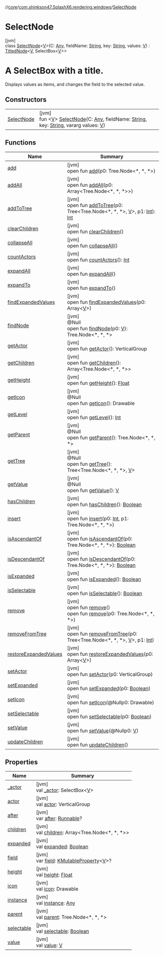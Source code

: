//[core](../../../index.md)/[com.shinkson47.SplashX6.rendering.windows](../index.md)/[SelectNode](index.md)

# SelectNode

[jvm]\
class [SelectNode](index.md)&lt;[V](index.md)&gt;(C: [Any](https://kotlinlang.org/api/latest/jvm/stdlib/kotlin/-any/index.html), fieldName: [String](https://kotlinlang.org/api/latest/jvm/stdlib/kotlin/-string/index.html), key: [String](https://kotlinlang.org/api/latest/jvm/stdlib/kotlin/-string/index.html), values: [V](index.md)) : [TitledNode](../-titled-node/index.md)&lt;[V](index.md), SelectBox&lt;[V](index.md)&gt;&gt; 

# A SelectBox with a title.

Displays values as items, and changes the field to the selected value.

## Constructors

| | |
|---|---|
| [SelectNode](-select-node.md) | [jvm]<br>fun &lt;[V](index.md)&gt; [SelectNode](-select-node.md)(C: [Any](https://kotlinlang.org/api/latest/jvm/stdlib/kotlin/-any/index.html), fieldName: [String](https://kotlinlang.org/api/latest/jvm/stdlib/kotlin/-string/index.html), key: [String](https://kotlinlang.org/api/latest/jvm/stdlib/kotlin/-string/index.html), vararg values: [V](index.md)) |

## Functions

| Name | Summary |
|---|---|
| [add](../-script-node/index.md#1405723820%2FFunctions%2F971615585) | [jvm]<br>open fun [add](../-script-node/index.md#1405723820%2FFunctions%2F971615585)(p0: Tree.Node&lt;*, *, *&gt;) |
| [addAll](../-script-node/index.md#-1952574360%2FFunctions%2F971615585) | [jvm]<br>open fun [addAll](../-script-node/index.md#-1952574360%2FFunctions%2F971615585)(p0: Array&lt;Tree.Node&lt;*, *, *&gt;&gt;) |
| [addToTree](index.md#-1657127324%2FFunctions%2F971615585) | [jvm]<br>open fun [addToTree](index.md#-1657127324%2FFunctions%2F971615585)(p0: Tree&lt;Tree.Node&lt;*, *, *&gt;, [V](index.md)&gt;, p1: [Int](https://kotlinlang.org/api/latest/jvm/stdlib/kotlin/-int/index.html)): [Int](https://kotlinlang.org/api/latest/jvm/stdlib/kotlin/-int/index.html) |
| [clearChildren](../-script-node/index.md#1854828173%2FFunctions%2F971615585) | [jvm]<br>open fun [clearChildren](../-script-node/index.md#1854828173%2FFunctions%2F971615585)() |
| [collapseAll](../-script-node/index.md#227403589%2FFunctions%2F971615585) | [jvm]<br>open fun [collapseAll](../-script-node/index.md#227403589%2FFunctions%2F971615585)() |
| [countActors](../-script-node/index.md#2138957068%2FFunctions%2F971615585) | [jvm]<br>open fun [countActors](../-script-node/index.md#2138957068%2FFunctions%2F971615585)(): [Int](https://kotlinlang.org/api/latest/jvm/stdlib/kotlin/-int/index.html) |
| [expandAll](../-script-node/index.md#-2058294350%2FFunctions%2F971615585) | [jvm]<br>open fun [expandAll](../-script-node/index.md#-2058294350%2FFunctions%2F971615585)() |
| [expandTo](../-script-node/index.md#519750764%2FFunctions%2F971615585) | [jvm]<br>open fun [expandTo](../-script-node/index.md#519750764%2FFunctions%2F971615585)() |
| [findExpandedValues](index.md#-1443996702%2FFunctions%2F971615585) | [jvm]<br>open fun [findExpandedValues](index.md#-1443996702%2FFunctions%2F971615585)(p0: Array&lt;[V](index.md)&gt;) |
| [findNode](index.md#2094303928%2FFunctions%2F971615585) | [jvm]<br>@Null<br>open fun [findNode](index.md#2094303928%2FFunctions%2F971615585)(p0: [V](index.md)): Tree.Node&lt;*, *, *&gt; |
| [getActor](../-script-node/index.md#-1797419486%2FFunctions%2F971615585) | [jvm]<br>open fun [getActor](../-script-node/index.md#-1797419486%2FFunctions%2F971615585)(): VerticalGroup |
| [getChildren](../-script-node/index.md#518887844%2FFunctions%2F971615585) | [jvm]<br>open fun [getChildren](../-script-node/index.md#518887844%2FFunctions%2F971615585)(): Array&lt;Tree.Node&lt;*, *, *&gt;&gt; |
| [getHeight](../-script-node/index.md#1872612604%2FFunctions%2F971615585) | [jvm]<br>open fun [getHeight](../-script-node/index.md#1872612604%2FFunctions%2F971615585)(): [Float](https://kotlinlang.org/api/latest/jvm/stdlib/kotlin/-float/index.html) |
| [getIcon](../-script-node/index.md#1568050026%2FFunctions%2F971615585) | [jvm]<br>@Null<br>open fun [getIcon](../-script-node/index.md#1568050026%2FFunctions%2F971615585)(): Drawable |
| [getLevel](../-script-node/index.md#-2008536205%2FFunctions%2F971615585) | [jvm]<br>open fun [getLevel](../-script-node/index.md#-2008536205%2FFunctions%2F971615585)(): [Int](https://kotlinlang.org/api/latest/jvm/stdlib/kotlin/-int/index.html) |
| [getParent](../-script-node/index.md#-29049127%2FFunctions%2F971615585) | [jvm]<br>@Null<br>open fun [getParent](../-script-node/index.md#-29049127%2FFunctions%2F971615585)(): Tree.Node&lt;*, *, *&gt; |
| [getTree](../-script-node/index.md#-229230619%2FFunctions%2F971615585) | [jvm]<br>@Null<br>open fun [getTree](../-script-node/index.md#-229230619%2FFunctions%2F971615585)(): Tree&lt;Tree.Node&lt;*, *, *&gt;, [V](index.md)&gt; |
| [getValue](../-script-node/index.md#163367462%2FFunctions%2F971615585) | [jvm]<br>@Null<br>open fun [getValue](../-script-node/index.md#163367462%2FFunctions%2F971615585)(): [V](index.md) |
| [hasChildren](../-script-node/index.md#-1163260192%2FFunctions%2F971615585) | [jvm]<br>open fun [hasChildren](../-script-node/index.md#-1163260192%2FFunctions%2F971615585)(): [Boolean](https://kotlinlang.org/api/latest/jvm/stdlib/kotlin/-boolean/index.html) |
| [insert](../-script-node/index.md#110883659%2FFunctions%2F971615585) | [jvm]<br>open fun [insert](../-script-node/index.md#110883659%2FFunctions%2F971615585)(p0: [Int](https://kotlinlang.org/api/latest/jvm/stdlib/kotlin/-int/index.html), p1: Tree.Node&lt;*, *, *&gt;) |
| [isAscendantOf](../-script-node/index.md#-1744999019%2FFunctions%2F971615585) | [jvm]<br>open fun [isAscendantOf](../-script-node/index.md#-1744999019%2FFunctions%2F971615585)(p0: Tree.Node&lt;*, *, *&gt;): [Boolean](https://kotlinlang.org/api/latest/jvm/stdlib/kotlin/-boolean/index.html) |
| [isDescendantOf](../-script-node/index.md#-434102655%2FFunctions%2F971615585) | [jvm]<br>open fun [isDescendantOf](../-script-node/index.md#-434102655%2FFunctions%2F971615585)(p0: Tree.Node&lt;*, *, *&gt;): [Boolean](https://kotlinlang.org/api/latest/jvm/stdlib/kotlin/-boolean/index.html) |
| [isExpanded](../-script-node/index.md#1012936158%2FFunctions%2F971615585) | [jvm]<br>open fun [isExpanded](../-script-node/index.md#1012936158%2FFunctions%2F971615585)(): [Boolean](https://kotlinlang.org/api/latest/jvm/stdlib/kotlin/-boolean/index.html) |
| [isSelectable](../-script-node/index.md#-2095021471%2FFunctions%2F971615585) | [jvm]<br>open fun [isSelectable](../-script-node/index.md#-2095021471%2FFunctions%2F971615585)(): [Boolean](https://kotlinlang.org/api/latest/jvm/stdlib/kotlin/-boolean/index.html) |
| [remove](../-script-node/index.md#-743117187%2FFunctions%2F971615585) | [jvm]<br>open fun [remove](../-script-node/index.md#-743117187%2FFunctions%2F971615585)()<br>open fun [remove](../-script-node/index.md#925666311%2FFunctions%2F971615585)(p0: Tree.Node&lt;*, *, *&gt;) |
| [removeFromTree](index.md#-268068946%2FFunctions%2F971615585) | [jvm]<br>open fun [removeFromTree](index.md#-268068946%2FFunctions%2F971615585)(p0: Tree&lt;Tree.Node&lt;*, *, *&gt;, [V](index.md)&gt;, p1: [Int](https://kotlinlang.org/api/latest/jvm/stdlib/kotlin/-int/index.html)) |
| [restoreExpandedValues](index.md#1502885183%2FFunctions%2F971615585) | [jvm]<br>open fun [restoreExpandedValues](index.md#1502885183%2FFunctions%2F971615585)(p0: Array&lt;[V](index.md)&gt;) |
| [setActor](index.md#2116960995%2FFunctions%2F971615585) | [jvm]<br>open fun [setActor](index.md#2116960995%2FFunctions%2F971615585)(p0: VerticalGroup) |
| [setExpanded](../-script-node/index.md#698453859%2FFunctions%2F971615585) | [jvm]<br>open fun [setExpanded](../-script-node/index.md#698453859%2FFunctions%2F971615585)(p0: [Boolean](https://kotlinlang.org/api/latest/jvm/stdlib/kotlin/-boolean/index.html)) |
| [setIcon](../-script-node/index.md#1877221031%2FFunctions%2F971615585) | [jvm]<br>open fun [setIcon](../-script-node/index.md#1877221031%2FFunctions%2F971615585)(@Nullp0: Drawable) |
| [setSelectable](../-script-node/index.md#1247515302%2FFunctions%2F971615585) | [jvm]<br>open fun [setSelectable](../-script-node/index.md#1247515302%2FFunctions%2F971615585)(p0: [Boolean](https://kotlinlang.org/api/latest/jvm/stdlib/kotlin/-boolean/index.html)) |
| [setValue](index.md#-59720308%2FFunctions%2F971615585) | [jvm]<br>open fun [setValue](index.md#-59720308%2FFunctions%2F971615585)(@Nullp0: [V](index.md)) |
| [updateChildren](../-script-node/index.md#967530905%2FFunctions%2F971615585) | [jvm]<br>open fun [updateChildren](../-script-node/index.md#967530905%2FFunctions%2F971615585)() |

## Properties

| Name | Summary |
|---|---|
| [_actor](../-titled-node/_actor.md) | [jvm]<br>val [_actor](../-titled-node/_actor.md): SelectBox&lt;[V](index.md)&gt; |
| [actor](../-script-node/index.md#1995593764%2FProperties%2F971615585) | [jvm]<br>val [actor](../-script-node/index.md#1995593764%2FProperties%2F971615585): VerticalGroup |
| [after](../-reflection-node/after.md) | [jvm]<br>var [after](../-reflection-node/after.md): [Runnable](https://docs.oracle.com/javase/8/docs/api/java/lang/Runnable.html)? |
| [children](../-script-node/index.md#1882028130%2FProperties%2F971615585) | [jvm]<br>val [children](../-script-node/index.md#1882028130%2FProperties%2F971615585): Array&lt;Tree.Node&lt;*, *, *&gt;&gt; |
| [expanded](../-script-node/index.md#-653898008%2FProperties%2F971615585) | [jvm]<br>val [expanded](../-script-node/index.md#-653898008%2FProperties%2F971615585): [Boolean](https://kotlinlang.org/api/latest/jvm/stdlib/kotlin/-boolean/index.html) |
| [field](../-reflection-node/field.md) | [jvm]<br>var [field](../-reflection-node/field.md): [KMutableProperty](https://kotlinlang.org/api/latest/jvm/stdlib/kotlin.reflect/-k-mutable-property/index.html)&lt;[V](index.md)&gt;? |
| [height](../-script-node/index.md#-803060934%2FProperties%2F971615585) | [jvm]<br>val [height](../-script-node/index.md#-803060934%2FProperties%2F971615585): [Float](https://kotlinlang.org/api/latest/jvm/stdlib/kotlin/-float/index.html) |
| [icon](../-script-node/index.md#1551857960%2FProperties%2F971615585) | [jvm]<br>val [icon](../-script-node/index.md#1551857960%2FProperties%2F971615585): Drawable |
| [instance](../-reflection-node/instance.md) | [jvm]<br>val [instance](../-reflection-node/instance.md): [Any](https://kotlinlang.org/api/latest/jvm/stdlib/kotlin/-any/index.html) |
| [parent](../-script-node/index.md#1590244631%2FProperties%2F971615585) | [jvm]<br>val [parent](../-script-node/index.md#1590244631%2FProperties%2F971615585): Tree.Node&lt;*, *, *&gt; |
| [selectable](../-script-node/index.md#-1899853589%2FProperties%2F971615585) | [jvm]<br>val [selectable](../-script-node/index.md#-1899853589%2FProperties%2F971615585): [Boolean](https://kotlinlang.org/api/latest/jvm/stdlib/kotlin/-boolean/index.html) |
| [value](../-script-node/index.md#-338586584%2FProperties%2F971615585) | [jvm]<br>val [value](../-script-node/index.md#-338586584%2FProperties%2F971615585): [V](index.md) |
